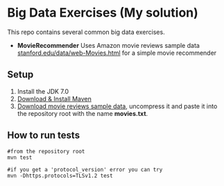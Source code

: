 # Big Data Exercises (My solution)

This repo contains several common big data exercises.

* **MovieRecommender** Uses Amazon movie reviews sample data   [stanford.edu/data/web-Movies.html](http://snap.stanford.edu/data/web-Movies.html) for a simple movie recommender

    
 
 
## Setup

1. Install the JDK 7.0
2. [Download & Install Maven](http://maven.apache.org/download.cgi)
3. [Download movie reviews sample data](http://snap.stanford.edu/data/web-Movies.html), uncompress it and paste it into the repository root with the name **movies.txt**.
   
 
## How to run tests

    #from the repository root
    mvn test

    #if you get a 'protocol_version' error you can try
    mvn -Dhttps.protocols=TLSv1.2 test
